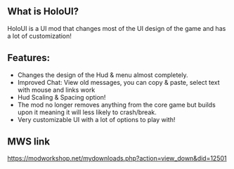  ## What is HoloUI? ##
HoloUI is a UI mod that changes most of the UI design of the game and has a lot of customization!

 ## Features: ##
 - Changes the design of the Hud & menu almost completely.
 - Improved Chat: View old messages, you can copy & paste, select text with mouse and links work 
 - Hud Scaling & Spacing option!
 - The mod no longer removes anything from the core game but builds upon it meaning it will less likely to crash/break.
 - Very customizable UI with a lot of options to play with!

## MWS link ##
https://modworkshop.net/mydownloads.php?action=view_down&did=12501
